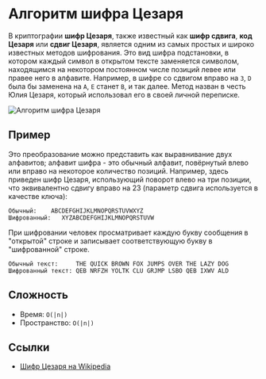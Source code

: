 # Алгоритм шифра Цезаря

В криптографии **шифр Цезаря**, также известный как **шифр сдвига**, **код Цезаря** или **сдвиг Цезаря**, является одним из самых простых и широко известных методов шифрования. Это вид шифра подстановки, в котором каждый символ в открытом тексте заменяется символом, находящимся на некотором постоянном числе позиций левее или правее него в алфавите. Например, в шифре со сдвигом вправо на `3`, `D` была бы заменена на `A`, `E` станет `B`, и так далее. Метод назван в честь Юлия Цезаря, который использовал его в своей личной переписке.

![Алгоритм шифра Цезаря](https://upload.wikimedia.org/wikipedia/commons/4/4a/Caesar_cipher_left_shift_of_3.svg)

## Пример

Это преобразование можно представить как выравнивание двух алфавитов; алфавит шифра - это обычный алфавит, повёрнутый влево или вправо на некоторое количество позиций. Например, здесь приведен шифр Цезаря, использующий поворот влево на три позиции, что эквивалентно сдвигу вправо на 23 (параметр сдвига используется в качестве ключа):

```text
Обычный:    ABCDEFGHIJKLMNOPQRSTUVWXYZ
Шифрованный:   XYZABCDEFGHIJKLMNOPQRSTUVW
```

При шифровании человек просматривает каждую букву сообщения в "открытой" строке и записывает соответствующую букву в "шифрованной" строке.

```text
Обычный текст:     THE QUICK BROWN FOX JUMPS OVER THE LAZY DOG
Шифрованный текст: QEB NRFZH YOLTK CLU GRJMP LSBO QEB IXWV ALD
```

## Сложность

- Время: `O(|n|)`
- Пространство: `O(|n|)`

## Ссылки

- [Шифр Цезаря на Wikipedia](https://ru.wikipedia.org/wiki/Шифр_Цезаря)
